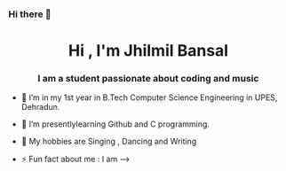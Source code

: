 ### Hi there 👋
<h1 align="center">Hi , I'm Jhilmil Bansal</h1>
<h3 align="center">I am a student passionate about coding and music</h3>

- 🔭 I’m in my 1st year in B.Tech Computer Science Engineering in UPES, Dehradun.
- 🌱 I’m presentlylearning Github and C programming.
- 💬 My hobbies are Singing , Dancing and Writing
  
- ⚡ Fun fact about me : I am
-->
